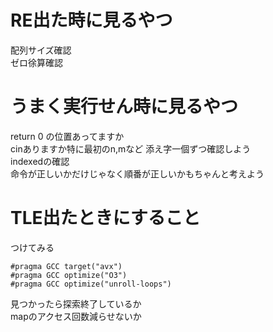 # RE出た時に見るやつ

配列サイズ確認  
ゼロ徐算確認  

# うまく実行せん時に見るやつ
return 0 の位置あってますか  
cinありますか特に最初のn,mなど
添え字一個ずつ確認しよう  
indexedの確認  
命令が正しいかだけじゃなく順番が正しいかもちゃんと考えよう
# TLE出たときにすること  
つけてみる
```
#pragma GCC target("avx")
#pragma GCC optimize("O3")
#pragma GCC optimize("unroll-loops")
```  
見つかったら探索終了しているか  
mapのアクセス回数減らせないか
